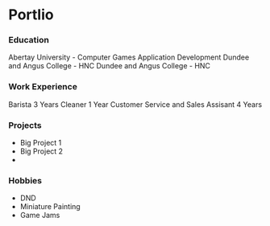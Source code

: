 # Portlio

### Education
Abertay University - Computer Games Application Development
Dundee and Angus College - HNC
Dundee and Angus College - HNC


### Work Experience
Barista 3 Years
Cleaner 1 Year
Customer Service and Sales Assisant 4 Years

### Projects
- Big Project 1
- Big Project 2
- 
### Hobbies
- DND
- Miniature Painting
- Game Jams
